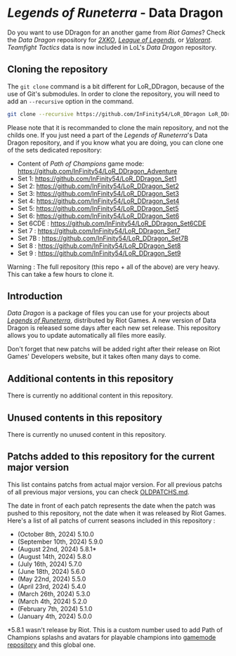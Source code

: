 # _Legends of Runeterra_ - Data Dragon

Do you want to use DDragon for an another game from _Riot Games_? Check the _Data Dragon_ repository for [_2XKO_](https://github.com/InFinity54/2XKO_DDragon), [_League of Legends_](https://github.com/InFinity54/LoL_DDragon), or [_Valorant_](https://github.com/InFinity54/Valorant_DDragon). _Teamfight Tactics_ data is now included in LoL's _Data Dragon_ repository.

## Cloning the repository

The `git clone` command is a bit different for LoR_DDragon, because of the use of Git's submodules. In order to clone the repository, you will need to add an `--recursive` option in the command.

```bash
git clone --recursive https://github.com/InFinity54/LoR_DDragon LoR_DDragon
```

Please note that it is recommanded to clone the main repository, and not the childs one. If you just need a part of the _Legends of Runeterra_'s Data Dragon repository, and if you know what you are doing, you can clone one of the sets dedicated repository:
* Content of _Path of Champions_ game mode: https://github.com/InFinity54/LoR_DDragon_Adventure
* Set 1: https://github.com/InFinity54/LoR_DDragon_Set1
* Set 2: https://github.com/InFinity54/LoR_DDragon_Set2
* Set 3: https://github.com/InFinity54/LoR_DDragon_Set3
* Set 4: https://github.com/InFinity54/LoR_DDragon_Set4
* Set 5: https://github.com/InFinity54/LoR_DDragon_Set5
* Set 6: https://github.com/InFinity54/LoR_DDragon_Set6
* Set 6CDE : https://github.com/InFinity54/LoR_DDragon_Set6CDE
* Set 7 : https://github.com/InFinity54/LoR_DDragon_Set7
* Set 7B : https://github.com/InFinity54/LoR_DDragon_Set7B
* Set 8 : https://github.com/InFinity54/LoR_DDragon_Set8
* Set 9 : https://github.com/InFinity54/LoR_DDragon_Set9

Warning : The full repository (this repo + all of the above) are very heavy. This can take a few hours to clone it.

## Introduction
_Data Dragon_ is a package of files you can use for your projects about [_Legends of Runeterra_](https://playruneterra.com), distributed by Riot Games. A new version of Data Dragon is released some days after each new set release. This repository allows you to update automatically all files more easily.

Don't forget that new patchs will be added right after their release on Riot Games' Developers website, but it takes often many days to come.

## Additional contents in this repository
There is currently no additional content in this repository.

## Unused contents in this repository
There is currently no unused content in this repository.

## Patchs added to this repository for the current major version
This list contains patchs from actual major version. For all previous patchs of all previous major versions, you can check [OLDPATCHS.md](OLDPATCHS.md).

The date in front of each patch represents the date when the patch was pushed to this repository, not the date when it was released by Riot Games. Here's a list of all patchs of current seasons included in this repository :

- (October 8th, 2024) 5.10.0
- (September 10th, 2024) 5.9.0
- (August 22nd, 2024) 5.8.1*
- (August 14th, 2024) 5.8.0
- (July 16th, 2024) 5.7.0
- (June 18th, 2024) 5.6.0
- (May 22nd, 2024) 5.5.0
- (April 23rd, 2024) 5.4.0
- (March 26th, 2024) 5.3.0
- (March 4th, 2024) 5.2.0
- (February 7th, 2024) 5.1.0
- (January 4th, 2024) 5.0.0

*5.8.1 wasn't release by Riot. This is a custom number used to add Path of Champions splashs and avatars for playable champions into [gamemode repository](https://github.com/InFinity54/LoR_DDragon_Adventure) and this global one.